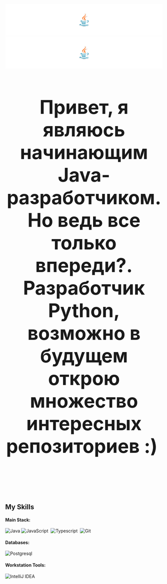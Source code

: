 


![Logo_Light](./java_light.png#gh-light-mode-only)
![Logo_2](./java_2.png#gh-dark-mode-only)










<h3 align="center" style="font-size:60px; margin-bottom:100px;">Привет, я являюсь начинающим Java-разработчиком. Но ведь все только впереди?.<br> Разработчик Python, возможно в будущем открою множество интересных репозиториев :)&nbsp;</h3>






&nbsp;
&nbsp;

## My Skills

#### Main Stack:
![Java](https://img.shields.io/badge/java-%23ED8B00.svg?style=for-the-badge&logo=openjdk&logoColor=white)
![JavaScript](https://img.shields.io/badge/JavaScript-F7DF1E?style=for-the-badge&logo=javascript&logoColor=black)&nbsp;
![Typescript](https://img.shields.io/badge/TypeScript-007ACC?style=for-the-badge&logo=typescript&logoColor=white)&nbsp;
![Git](https://img.shields.io/badge/GIT-E44C30?style=for-the-badge&logo=git&logoColor=white)&nbsp;

#### Databases:

![Postgresql](https://img.shields.io/badge/PostgreSQL-316192?style=for-the-badge&logo=postgresql&logoColor=white)&nbsp;

#### Workstation Tools:

![IntelliJ IDEA](https://img.shields.io/badge/IntelliJIDEA-000000.svg?style=for-the-badge&logo=intellij-idea&logoColor=white)

&nbsp;
&nbsp;
